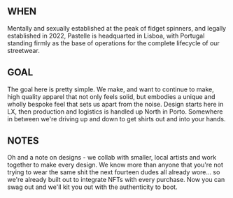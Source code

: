 ## WHEN
Mentally and sexually established at the peak of fidget spinners, and legally established in 2022, Pastelle is
headquarted in Lisboa, with Portugal standing firmly as the base of operations for the complete lifecycle
of our streetwear.

## GOAL
The goal here is pretty simple. We make, and want to continue to make, high quality apparel that not only
feels solid, but embodies a unique and wholly bespoke feel that sets us apart from the noise. Design
starts here in LX, then production and logistics is handled up North in Porto. Somewhere in between
we're driving up and down to get shirts out and into your hands.

## NOTES
Oh and a note on designs - we collab with smaller, local artists and work together to make every design.
We know more than anyone that you're not trying to wear the same shit the next fourteen dudes all
already wore... so we're already built out to integrate NFTs with every purchase. Now you can swag
out and we'll kit you out with the authenticity to boot.

